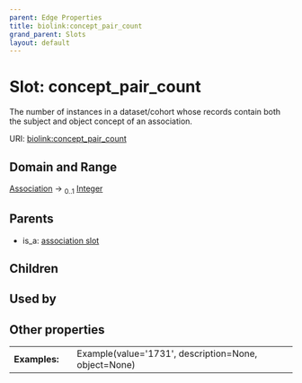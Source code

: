 ```yaml
---
parent: Edge Properties
title: biolink:concept_pair_count
grand_parent: Slots
layout: default
---
```


# Slot: concept_pair_count


The number of instances in a dataset/cohort whose records contain both the subject and object concept of an association.

URI: [biolink:concept_pair_count](https://w3id.org/biolink/vocab/concept_pair_count)

## Domain and Range

[Association](Association.md) ->  <sub>0..1</sub> [Integer](types/Integer.md)

## Parents

 *  is_a: [association slot](association_slot.md)

## Children


## Used by


## Other properties

|  |  |  |
| --- | --- | --- |
| **Examples:** | | Example(value='1731', description=None, object=None) |

